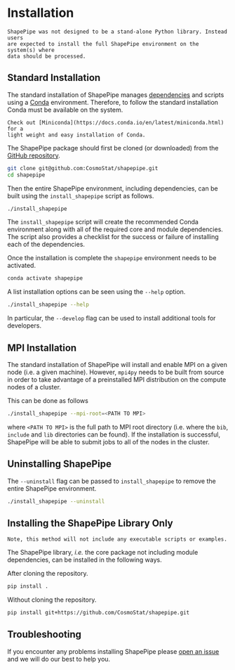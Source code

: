 # Installation

```{important}
ShapePipe was not designed to be a stand-alone Python library. Instead users
are expected to install the full ShapePipe environment on the system(s) where
data should be processed.
```

## Standard Installation

The standard installation of ShapePipe manages [dependencies](dependencies.md)
and scripts using a [Conda](https://docs.conda.io/en/latest/) environment.
Therefore, to follow the standard installation Conda must be available on the
system.

```{tip}
Check out [Miniconda](https://docs.conda.io/en/latest/miniconda.html) for a
light weight and easy installation of Conda.
```

The ShapePipe package should first be cloned (or downloaded) from the
[GitHub repository](https://github.com/CosmoStat/shapepipe).

```bash
git clone git@github.com:CosmoStat/shapepipe.git
cd shapepipe
```

Then the entire ShapePipe environment, including dependencies, can be built
using the `install_shapepipe` script as follows.

```bash
./install_shapepipe
```

The `install_shapepipe` script will create the recommended Conda environment
along with all of the required core and module dependencies. The script also
provides a checklist for the success or failure of installing each of the
dependencies.

Once the installation is complete the `shapepipe` environment needs to be
activated.

```bash
conda activate shapepipe
```

A list installation options can be seen using the `--help` option.

```bash
./install_shapepipe --help
```

In particular, the `--develop` flag can be used to install additional tools
for developers.

## MPI Installation

The standard installation of ShapePipe will install and enable MPI on a given
node (i.e. a given machine). However, `mpi4py` needs to be built from source
in order to take advantage of a preinstalled MPI distribution on the compute
nodes of a cluster.

This can be done as follows

```bash
./install_shapepipe --mpi-root=<PATH TO MPI>
```

where `<PATH TO MPI>` is the full path to MPI root directory (i.e. where the
`bib`, `include` and `lib` directories can be found). If the installation is
successful, ShapePipe will be able to submit jobs to all of the nodes in the
cluster.

## Uninstalling ShapePipe

The `--uninstall` flag can be passed to `install_shapepipe` to remove the
entire ShapePipe environment.

```bash
./install_shapepipe --uninstall
```

## Installing the ShapePipe Library Only

```{warning}
Note, this method will not include any executable scripts or examples.
```

The ShapePipe library, *i.e.* the core package not including module
dependencies, can be installed in the following ways.

After cloning the repository.

```bash
pip install .
```

Without cloning the repository.

```bash
pip install git+https://github.com/CosmoStat/shapepipe.git
```

## Troubleshooting

If you encounter any problems installing ShapePipe please
[open an issue](https://github.com/CosmoStat/shapepipe/issues/new/choose) and
we will do our best to help you.
